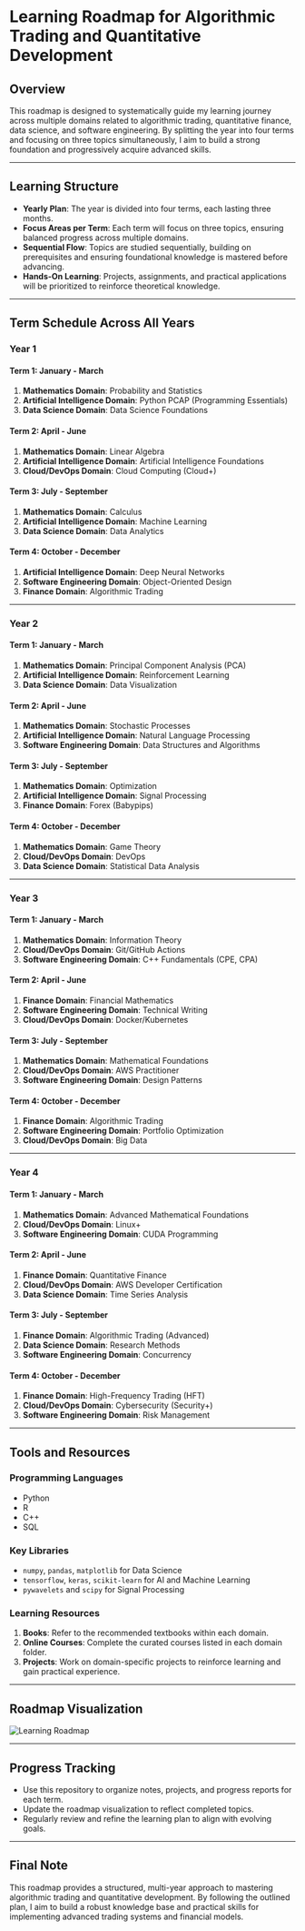 # Learning Roadmap for Algorithmic Trading and Quantitative Development

## Overview

This roadmap is designed to systematically guide my learning journey across multiple domains related to algorithmic trading, quantitative finance, data science, and software engineering. By splitting the year into four terms and focusing on three topics simultaneously, I aim to build a strong foundation and progressively acquire advanced skills.

---

## Learning Structure

- **Yearly Plan**: The year is divided into four terms, each lasting three months.
- **Focus Areas per Term**: Each term will focus on three topics, ensuring balanced progress across multiple domains.
- **Sequential Flow**: Topics are studied sequentially, building on prerequisites and ensuring foundational knowledge is mastered before advancing.
- **Hands-On Learning**: Projects, assignments, and practical applications will be prioritized to reinforce theoretical knowledge.

---

## Term Schedule Across All Years

### **Year 1**

#### **Term 1: January - March**
1. **Mathematics Domain**: Probability and Statistics  
2. **Artificial Intelligence Domain**: Python PCAP (Programming Essentials)  
3. **Data Science Domain**: Data Science Foundations  

#### **Term 2: April - June**
1. **Mathematics Domain**: Linear Algebra  
2. **Artificial Intelligence Domain**: Artificial Intelligence Foundations  
3. **Cloud/DevOps Domain**: Cloud Computing (Cloud+)  

#### **Term 3: July - September**
1. **Mathematics Domain**: Calculus  
2. **Artificial Intelligence Domain**: Machine Learning  
3. **Data Science Domain**: Data Analytics  

#### **Term 4: October - December**
1. **Artificial Intelligence Domain**: Deep Neural Networks  
2. **Software Engineering Domain**: Object-Oriented Design  
3. **Finance Domain**: Algorithmic Trading  

---

### **Year 2**

#### **Term 1: January - March**
1. **Mathematics Domain**: Principal Component Analysis (PCA)  
2. **Artificial Intelligence Domain**: Reinforcement Learning  
3. **Data Science Domain**: Data Visualization  

#### **Term 2: April - June**
1. **Mathematics Domain**: Stochastic Processes  
2. **Artificial Intelligence Domain**: Natural Language Processing  
3. **Software Engineering Domain**: Data Structures and Algorithms  

#### **Term 3: July - September**
1. **Mathematics Domain**: Optimization  
2. **Artificial Intelligence Domain**: Signal Processing  
3. **Finance Domain**: Forex (Babypips)  

#### **Term 4: October - December**
1. **Mathematics Domain**: Game Theory  
2. **Cloud/DevOps Domain**: DevOps  
3. **Data Science Domain**: Statistical Data Analysis  

---

### **Year 3**

#### **Term 1: January - March**
1. **Mathematics Domain**: Information Theory  
2. **Cloud/DevOps Domain**: Git/GitHub Actions  
3. **Software Engineering Domain**: C++ Fundamentals (CPE, CPA)  

#### **Term 2: April - June**
1. **Finance Domain**: Financial Mathematics  
2. **Software Engineering Domain**: Technical Writing  
3. **Cloud/DevOps Domain**: Docker/Kubernetes  

#### **Term 3: July - September**
1. **Mathematics Domain**: Mathematical Foundations  
2. **Cloud/DevOps Domain**: AWS Practitioner  
3. **Software Engineering Domain**: Design Patterns  

#### **Term 4: October - December**
1. **Finance Domain**: Algorithmic Trading  
2. **Software Engineering Domain**: Portfolio Optimization  
3. **Cloud/DevOps Domain**: Big Data  

---

### **Year 4**

#### **Term 1: January - March**
1. **Mathematics Domain**: Advanced Mathematical Foundations  
2. **Cloud/DevOps Domain**: Linux+  
3. **Software Engineering Domain**: CUDA Programming  

#### **Term 2: April - June**
1. **Finance Domain**: Quantitative Finance  
2. **Cloud/DevOps Domain**: AWS Developer Certification  
3. **Data Science Domain**: Time Series Analysis  

#### **Term 3: July - September**
1. **Finance Domain**: Algorithmic Trading (Advanced)  
2. **Data Science Domain**: Research Methods  
3. **Software Engineering Domain**: Concurrency  

#### **Term 4: October - December**
1. **Finance Domain**: High-Frequency Trading (HFT)  
2. **Cloud/DevOps Domain**: Cybersecurity (Security+)  
3. **Software Engineering Domain**: Risk Management  

---

## Tools and Resources

### **Programming Languages**
- Python
- R
- C++
- SQL

### **Key Libraries**
- `numpy`, `pandas`, `matplotlib` for Data Science
- `tensorflow`, `keras`, `scikit-learn` for AI and Machine Learning
- `pywavelets` and `scipy` for Signal Processing

### **Learning Resources**
1. **Books**: Refer to the recommended textbooks within each domain.
2. **Online Courses**: Complete the curated courses listed in each domain folder.
3. **Projects**: Work on domain-specific projects to reinforce learning and gain practical experience.

---

## Roadmap Visualization

![Learning Roadmap](../assets/img/roadmap.png)

---

## Progress Tracking

- Use this repository to organize notes, projects, and progress reports for each term.
- Update the roadmap visualization to reflect completed topics.
- Regularly review and refine the learning plan to align with evolving goals.

---

## Final Note

This roadmap provides a structured, multi-year approach to mastering algorithmic trading and quantitative development. By following the outlined plan, I aim to build a robust knowledge base and practical skills for implementing advanced trading systems and financial models.

